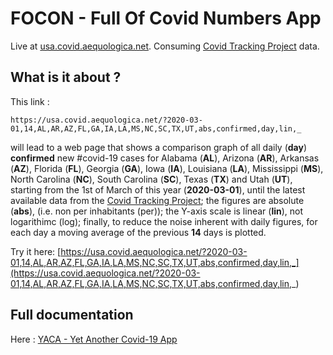 # FOCON - Full Of Covid Numbers App

Live at [usa.covid.aequologica.net](http://covid.aequologica.net/). Consuming [Covid Tracking Project](https://covidtracking.com/) data.

## What is it about ?

This link :

```
https://usa.covid.aequologica.net/?2020-03-01,14,AL,AR,AZ,FL,GA,IA,LA,MS,NC,SC,TX,UT,abs,confirmed,day,lin,_
```

will lead to a web page that shows a comparison graph of all daily (**day**) **confirmed** new #covid-19 cases for 
Alabama (**AL**), Arizona (**AR**), Arkansas (**AZ**), Florida (**FL**), Georgia (**GA**), 
Iowa (**IA**), Louisiana (**LA**), Mississippi (**MS**), North Carolina (**NC**), South Carolina (**SC**), Texas (**TX**) and Utah (**UT**), 
starting from the 1st of March of this year (**2020-03-01**), until the latest available data from the [Covid Tracking Project](https://covidtracking.com/); 
the figures are absolute (**abs**), (i.e. non per inhabitants (per)); 
the Y-axis scale is linear (**lin**), not logarithimc (log); 
finally, to reduce the noise inherent with daily figures, for each day a moving average of the previous **14** days is plotted.


Try it here: [https://usa.covid.aequologica.net/?2020-03-01,14,AL,AR,AZ,FL,GA,IA,LA,MS,NC,SC,TX,UT,abs,confirmed,day,lin,_](https://usa.covid.aequologica.net/?2020-03-01,14,AL,AR,AZ,FL,GA,IA,LA,MS,NC,SC,TX,UT,abs,confirmed,day,lin,_)

## Full documentation 

Here : [YACA - Yet Another Covid-19 App](https://github.com/cthiebaud/cthiebaud.github.io/blob/master/README.md)
